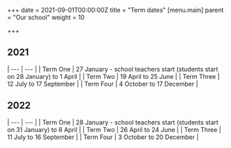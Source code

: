 +++
date = 2021-09-01T00:00:00Z
title = "Term dates"
[menu.main]
parent = "Our school"
weight = 10

+++
## 2021

| --- | --- |
| Term One | 27 January - school teachers start (students start on 28 January) to 1 April |
| Term Two | 19 April to 25 June |
| Term Three | 12 July to 17 September |
| Term Four | 4 October to 17 December |

## 2022

| --- | --- |
| Term One | 28 January - school teachers start (students start on 31 January) to 8 April |
| Term Two | 26 April to 24 June |
| Term Three | 11 July to 16 September |
| Term Four | 3 October to 20 December |